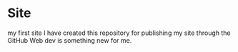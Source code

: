 # Site
my first site
I have created this repository for publishing my site through the GitHub
Web dev is something new for me.
